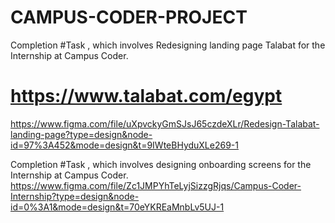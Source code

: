 # CAMPUS-CODER-PROJECT

Completion #Task , which involves Redesigning landing page Talabat for the Internship at Campus Coder.
# https://www.talabat.com/egypt
https://www.figma.com/file/uXpvckyGmSJsJ65czdeXLr/Redesign-Talabat-landing-page?type=design&node-id=97%3A452&mode=design&t=9IWteBHyduXLe269-1

Completion #Task , which involves designing onboarding screens for the Internship at Campus Coder.
https://www.figma.com/file/Zc1JMPYhTeLyjSizzgRjqs/Campus-Coder-Internship?type=design&node-id=0%3A1&mode=design&t=70eYKREaMnbLv5UJ-1
